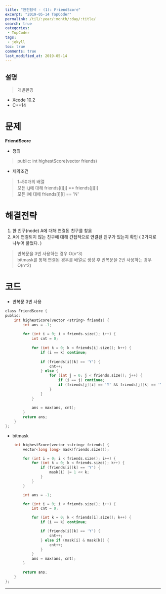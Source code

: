 ```yaml
---
title: "완전탐색 - (1): FriendScore"
excerpt: "2019-05-14 TopCoder"
permalink: /til/:year/:month/:day/:title/
search: true
categories:
 - TopCoder
tags:
 - jekyll
toc: true
comments: true
last_modified_at: 2019-05-14
---
```


## 설명
> 개발환경
- Xcode 10.2
- C++14

# 문제

__FriendScore__
- 정의  
 > public: int highestScore(vector <string> friends)
- 제약조건  
 > 1~50개의 배열  
 모든 i,j에 대해 friends[i][j] == friends[j][i]  
 모든 i에 대해 friends[i][i] == 'N'  

# 해결전략

 1) 한 친구(node) A에 대해 연결된 친구를 찾음
 2) A에 연결되지 않는 친구에 대해 간접적으로 연결된 친구가 있는지 확인 ( 2가지로 나누어 풀었다. )
  > 반복문을 3번 사용하는 경우 O(n^3)  
  bitmask를 통해 연결된 경우를 배열로 생성 후 반복문을 2번 사용하는 경우 O(n^2)
 
# 코드

- 반복문 3번 사용
```c
class FriendScore {
public:
    int highestScore(vector <string> friends) {
        int ans = -1;
        
        for (int i = 0; i < friends.size(); i++) {
            int cnt = 0;
            
            for (int k = 0; k < friends[i].size(); k++) {
                if (i == k) continue;
                
                if (friends[i][k] == 'Y') {
                    cnt++;
                } else {
                    for (int j = 0; j < friends.size(); j++) {
                        if (i == j) continue;
                        if (friends[j][i] == 'Y' && friends[j][k] == 'Y') cnt++;
                    }
                }
            }
            
            ans = max(ans, cnt);
        }
        return ans;
    }
};
```

- bitmask
```c
    int highestScore(vector <string> friends) {
        vector<long long> mask(friends.size());

        for (int i = 0; i < friends.size(); i++) {
            for (int k = 0; k < friends.size(); k++) {
                if (friends[i][k] == 'Y') {
                    mask[i] |= 1 << k;
                }
            }
        }

        int ans = -1;

        for (int i = 0; i < friends.size(); i++) {
            int cnt = 0;

            for (int k = 0; k < friends[i].size(); k++) {
                if (i == k) continue;

                if (friends[i][k] == 'Y') {
                    cnt++;
                } else if (mask[i] & mask[k]) {
                    cnt++;
                }
            }
            ans = max(ans, cnt);
        }

        return ans;
    }
};
```
--- 

